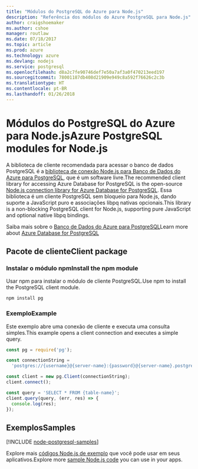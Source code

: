 ```yaml
---
title: "Módulos do PostgreSQL do Azure para Node.js"
description: "Referência dos módulos do Azure PostgreSQL para Node.js"
author: craigshoemaker
ms.author: cshoe
manager: routlaw
ms.date: 07/18/2017
ms.topic: article
ms.prod: azure
ms.technology: azure
ms.devlang: nodejs
ms.service: postgresql
ms.openlocfilehash: d8a2c7fe90746def7e50a7af3a0f470213eed197
ms.sourcegitcommit: 78001187db408d21909e949c8a592f76626c2c3b
ms.translationtype: HT
ms.contentlocale: pt-BR
ms.lasthandoff: 01/26/2018
---
```

# <a name="azure-postgresql-modules-for-nodejs"></a><span data-ttu-id="a551d-103">Módulos do PostgreSQL do Azure para Node.js</span><span class="sxs-lookup"><span data-stu-id="a551d-103">Azure PostgreSQL modules for Node.js</span></span>

<span data-ttu-id="a551d-104">A biblioteca de cliente recomendada para acessar o banco de dados PostgreSQL é a [biblioteca de conexão Node.js para Banco de Dados do Azure para PostgreSQL](https://www.npmjs.com/package/pg), que é um software livre.</span><span class="sxs-lookup"><span data-stu-id="a551d-104">The recommended client library for accessing Azure Database for PostgreSQL is the open-source [Node.js connection library for Azure Database for PostgreSQL](https://www.npmjs.com/package/pg).</span></span> <span data-ttu-id="a551d-105">Essa biblioteca é um cliente PostgreSQL sem bloqueio para Node.js, dando suporte a JavaScript puro e associações libpq nativas opcionais.</span><span class="sxs-lookup"><span data-stu-id="a551d-105">This library is a non-blocking PostgreSQL client for Node.js, supporting pure JavaScript and optional native libpq bindings.</span></span>

<span data-ttu-id="a551d-106">Saiba mais sobre o [Banco de Dados do Azure para PostgreSQL](https://docs.microsoft.com/azure/postgresql/)</span><span class="sxs-lookup"><span data-stu-id="a551d-106">Learn more about [Azure Database for PostgreSQL](https://docs.microsoft.com/azure/postgresql/)</span></span>

## <a name="client-package"></a><span data-ttu-id="a551d-107">Pacote de cliente</span><span class="sxs-lookup"><span data-stu-id="a551d-107">Client package</span></span>

### <a name="install-the-npm-module"></a><span data-ttu-id="a551d-108">Instalar o módulo npm</span><span class="sxs-lookup"><span data-stu-id="a551d-108">Install the npm module</span></span>

<span data-ttu-id="a551d-109">Usar npm para instalar o módulo de cliente PostgreSQL.</span><span class="sxs-lookup"><span data-stu-id="a551d-109">Use npm to install the PostgreSQL client module.</span></span>

```bash
npm install pg
```   

### <a name="example"></a><span data-ttu-id="a551d-110">Exemplo</span><span class="sxs-lookup"><span data-stu-id="a551d-110">Example</span></span>

<span data-ttu-id="a551d-111">Este exemplo abre uma conexão de cliente e executa uma consulta simples.</span><span class="sxs-lookup"><span data-stu-id="a551d-111">This example opens a client connection and executes a simple query.</span></span>

```javascript
const pg = require('pg');

const connectionString =
  'postgres://{username}@{server-name}:{password}@{server-name}.postgres.database.azure.com:5432/{database-name}?ssl=true';

const client = new pg.Client(connectionString);
client.connect();

const query = 'SELECT * FROM {table-name}';
client.query(query, (err, res) => {
  console.log(res);
});
```

## <a name="samples"></a><span data-ttu-id="a551d-112">Exemplos</span><span class="sxs-lookup"><span data-stu-id="a551d-112">Samples</span></span>

[!INCLUDE [node-postgresql-samples](../docs-ref-conceptual/includes/postgresql-samples.md)]

<span data-ttu-id="a551d-113">Explore mais [códigos Node.js de exemplo](https://azure.microsoft.com/resources/samples/?platform=nodejs) que você pode usar em seus aplicativos.</span><span class="sxs-lookup"><span data-stu-id="a551d-113">Explore more [sample Node.js code](https://azure.microsoft.com/resources/samples/?platform=nodejs) you can use in your apps.</span></span>
